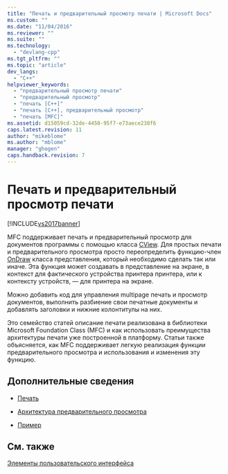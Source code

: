 ```yaml
---
title: "Печать и предварительный просмотр печати | Microsoft Docs"
ms.custom: ""
ms.date: "11/04/2016"
ms.reviewer: ""
ms.suite: ""
ms.technology: 
  - "devlang-cpp"
ms.tgt_pltfrm: ""
ms.topic: "article"
dev_langs: 
  - "C++"
helpviewer_keywords: 
  - "предварительный просмотр печати"
  - "предварительный просмотр"
  - "печать [C++]"
  - "печать [C++], предварительный просмотр"
  - "печать [MFC]"
ms.assetid: d15059cd-32de-4450-95f7-e73aece238f6
caps.latest.revision: 11
author: "mikeblome"
ms.author: "mblome"
manager: "ghogen"
caps.handback.revision: 7
---
```

# Печать и предварительный просмотр печати
[!INCLUDE[vs2017banner](../assembler/inline/includes/vs2017banner.md)]

MFC поддерживает печать и предварительный просмотр для документов программы с помощью класса [CView](../Topic/CView%20Class.md).  Для простых печати и предварительного просмотра просто переопределить функцию\-член [OnDraw](../Topic/CView::OnDraw.md) класса представления, который необходимо сделать так или иначе.  Эта функция может создавать в представление на экране, в контекст для фактического устройства принтера принтера, или к контексту устройств, — для принтера на экране.  
  
 Можно добавить код для управления multipage печать и просмотр документов, выполнить разбиение свои печатные документы и добавлять заголовки и нижние колонтитулы на них.  
  
 Это семейство статей описание печати реализована в библиотеки Microsoft Foundation Class \(MFC\) и как использовать преимущества архитектуры печати уже построенной в платформу.  Статьи также объясняется, как MFC поддерживает легкую реализация функции предварительного просмотра и использования и изменения эту функцию.  
  
## Дополнительные сведения  
  
-   [Печать](../mfc/printing.md)  
  
-   [Архитектура предварительного просмотра](../mfc/print-preview-architecture.md)  
  
-   [Пример](../top/visual-cpp-samples.md)  
  
## См. также  
 [Элементы пользовательского интерфейса](../mfc/user-interface-elements-mfc.md)